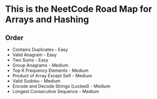 # This is the NeetCode Road Map for Arrays and Hashing

## Order
 - Contains Duplicates - Easy
 - Valid Anagram - Easy
 - Two Sums - Easy
 - Group Anagrams - Medium
 - Top K Frequency Elements - Medium
 - Product of Array Except Self - Medium
 - Valid Sudoku - Medium
 - Encode and Decode Strings (Locked) - Medium
 - Longest Consecutive Sequence - Medium